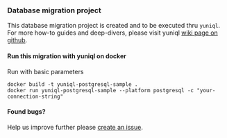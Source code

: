 ### Database migration project
This database migration project is created and to be executed thru `yuniql`. 
For more how-to guides and deep-divers, please visit yuniql [wiki page on github](https://github.com/rdagumampan/yuniql/wiki).

#### Run this migration with yuniql on docker

Run with basic parameters
```
docker build -t yuniql-postgresql-sample .
docker run yuniql-postgresql-sample --platform postgresql -c "your-connection-string"
```

#### Found bugs?

Help us improve further please [create an issue](https://github.com/rdagumampan/yuniql/issues/new).

